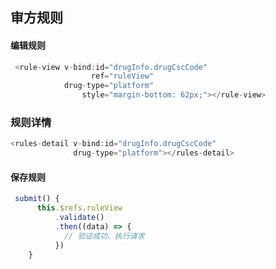 ## 审方规则

#### 编辑规则

```JavaScript
 <rule-view v-bind:id="drugInfo.drugCscCode"
                  ref="ruleView"
            drug-type="platform"
                style="margin-bottom: 62px;"></rule-view>
```

### 规则详情

```JavaScript
<rules-detail v-bind:id="drugInfo.drugCscCode"
              drug-type="platform"></rules-detail>
```

#### 保存规则

```JavaScript
 submit() {
      this.$refs.ruleView
          .validate()
          .then((data) => {
            // 验证成功、执行请求
          })
    }
```
